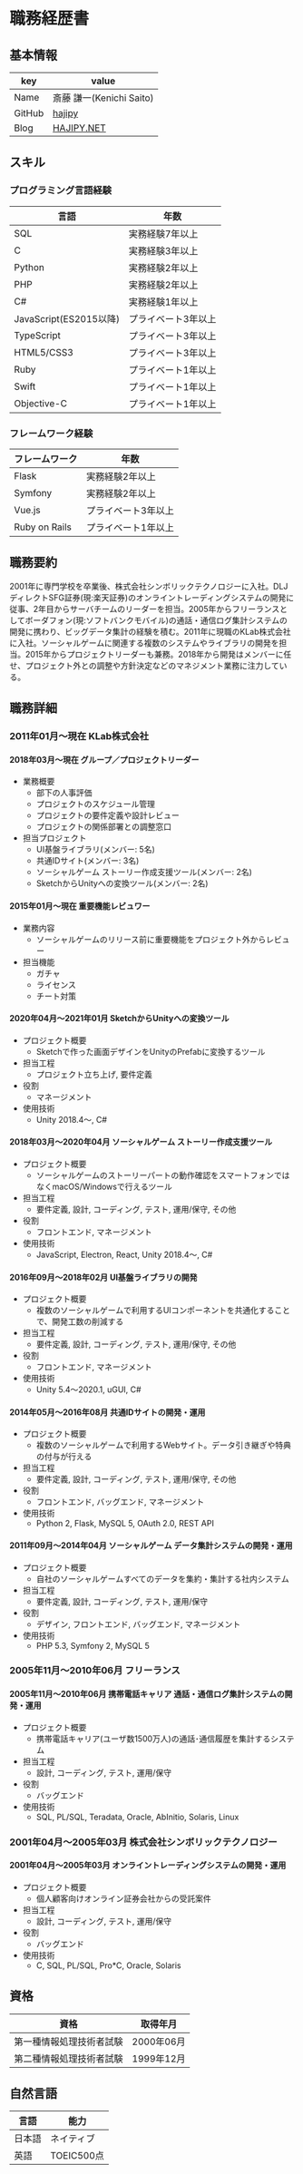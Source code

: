 # 職務経歴書

## 基本情報

|key|value|
|---|-----|
|Name|斎藤 謙一(Kenichi Saito)|
|GitHub|[hajipy](https://github.com/hajipy)|
|Blog|[HAJIPY.NET](https://hajipy.net/)|

## スキル

### プログラミング言語経験

|言語|年数|
|---|-----|
|SQL|実務経験7年以上|
|C|実務経験3年以上|
|Python|実務経験2年以上|
|PHP|実務経験2年以上|
|C#|実務経験1年以上|
|JavaScript(ES2015以降)|プライベート3年以上|
|TypeScript|プライベート3年以上|
|HTML5/CSS3|プライベート3年以上|
|Ruby|プライベート1年以上|
|Swift|プライベート1年以上|
|Objective-C|プライベート1年以上|

### フレームワーク経験

|フレームワーク|年数|
|---|-----|
|Flask|実務経験2年以上|
|Symfony|実務経験2年以上|
|Vue.js|プライベート3年以上|
|Ruby on Rails|プライベート1年以上|

## 職務要約
2001年に専門学校を卒業後、株式会社シンボリックテクノロジーに入社。DLJディレクトSFG証券(現:楽天証券)のオンライントレーディングシステムの開発に従事、2年目からサーバチームのリーダーを担当。2005年からフリーランスとしてボーダフォン(現:ソフトバンクモバイル)の通話・通信ログ集計システムの開発に携わり、ビッグデータ集計の経験を積む。2011年に現職のKLab株式会社に入社。ソーシャルゲームに関連する複数のシステムやライブラリの開発を担当。2015年からプロジェクトリーダーも兼務。2018年から開発はメンバーに任せ、プロジェクト外との調整や方針決定などのマネジメント業務に注力している。

## 職務詳細

### 2011年01月〜現在 KLab株式会社

#### 2018年03月〜現在 グループ／プロジェクトリーダー

- 業務概要
    - 部下の人事評価
    - プロジェクトのスケジュール管理
    - プロジェクトの要件定義や設計レビュー
    - プロジェクトの関係部署との調整窓口
- 担当プロジェクト
    - UI基盤ライブラリ(メンバー: 5名)
    - 共通IDサイト(メンバー: 3名)
    - ソーシャルゲーム ストーリー作成支援ツール(メンバー: 2名)
    - SketchからUnityへの変換ツール(メンバー: 2名)

#### 2015年01月〜現在 重要機能レビュワー

- 業務内容
    - ソーシャルゲームのリリース前に重要機能をプロジェクト外からレビュー
- 担当機能
    - ガチャ
    - ライセンス
    - チート対策

#### 2020年04月〜2021年01月 SketchからUnityへの変換ツール

- プロジェクト概要
    - Sketchで作った画面デザインをUnityのPrefabに変換するツール
- 担当工程
    - プロジェクト立ち上げ, 要件定義
- 役割
    - マネージメント
- 使用技術
    - Unity 2018.4〜, C#

#### 2018年03月〜2020年04月 ソーシャルゲーム ストーリー作成支援ツール

- プロジェクト概要
    - ソーシャルゲームのストーリーパートの動作確認をスマートフォンではなくmacOS/Windowsで行えるツール
- 担当工程
    - 要件定義, 設計, コーディング, テスト, 運用/保守, その他
- 役割
    - フロントエンド, マネージメント
- 使用技術
    - JavaScript, Electron, React, Unity 2018.4〜, C#

#### 2016年09月〜2018年02月 UI基盤ライブラリの開発

- プロジェクト概要
    - 複数のソーシャルゲームで利用するUIコンポーネントを共通化することで、開発工数の削減する
- 担当工程
    - 要件定義, 設計, コーディング, テスト, 運用/保守, その他
- 役割
    - フロントエンド, マネージメント
- 使用技術
    - Unity 5.4〜2020.1, uGUI, C#

#### 2014年05月〜2016年08月 共通IDサイトの開発・運用

- プロジェクト概要
    - 複数のソーシャルゲームで利用するWebサイト。データ引き継ぎや特典の付与が行える
- 担当工程
    - 要件定義, 設計, コーディング, テスト, 運用/保守, その他
- 役割
    - フロントエンド, バッグエンド, マネージメント
- 使用技術
    - Python 2, Flask, MySQL 5, OAuth 2.0, REST API

#### 2011年09月〜2014年04月 ソーシャルゲーム データ集計システムの開発・運用

- プロジェクト概要
    - 自社のソーシャルゲームすべてのデータを集約・集計する社内システム
- 担当工程
    - 要件定義, 設計, コーディング, テスト, 運用/保守
- 役割
    - デザイン, フロントエンド, バッグエンド, マネージメント
- 使用技術
    - PHP 5.3, Symfony 2, MySQL 5

### 2005年11月〜2010年06月 フリーランス

#### 2005年11月〜2010年06月 携帯電話キャリア 通話・通信ログ集計システムの開発・運用

- プロジェクト概要
    - 携帯電話キャリア(ユーザ数1500万人)の通話･通信履歴を集計するシステム
- 担当工程
    - 設計, コーディング, テスト, 運用/保守
- 役割
    - バッグエンド
- 使用技術
    - SQL, PL/SQL, Teradata, Oracle, AbInitio, Solaris, Linux

### 2001年04月〜2005年03月 株式会社シンボリックテクノロジー

#### 2001年04月〜2005年03月 オンライントレーディングシステムの開発・運用

- プロジェクト概要
    - 個人顧客向けオンライン証券会社からの受託案件
- 担当工程
    - 設計, コーディング, テスト, 運用/保守
- 役割
    - バッグエンド
- 使用技術
    - C, SQL, PL/SQL, Pro*C, Oracle, Solaris

## 資格

|資格|取得年月|
|---|-----|
|第一種情報処理技術者試験|2000年06月|
|第二種情報処理技術者試験|1999年12月|

## 自然言語

|言語|能力|
|---|-----|
|日本語|ネイティブ|
|英語|TOEIC500点|
